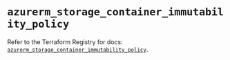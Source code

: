 # `azurerm_storage_container_immutability_policy`

Refer to the Terraform Registry for docs: [`azurerm_storage_container_immutability_policy`](https://registry.terraform.io/providers/hashicorp/azurerm/4.21.0/docs/resources/storage_container_immutability_policy).
